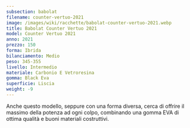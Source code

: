 ```yaml
---
subsection: babolat
filename: counter-vertuo-2021
image: /images/wiki/racchette/babolat-counter-vertuo-2021.webp
title: Babolat Counter Vertuo 2021
model: Counter Vertuo 2021
anno: 2021
prezzo: 150
forma: Ibrida
bilanciamento: Medio
peso: 345-355
livello: Intermedio
materiale: Carbonio E Vetroresina
gomma: Black Eva
superficie: Liscia
weight: -9
---
```

Anche questo modello, seppure con una forma diversa, cerca di offrire il massimo della potenza ad ogni colpo, combinando una gomma EVA di ottima qualità e buoni materiali costruttivi.